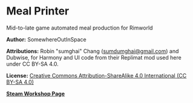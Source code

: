 # Meal Printer
Mid-to-late game automated meal production for Rimworld

**Author:** SomewhereOutInSpace

**Attributions:** Robin "sumghai" Chang (sumdumghai@gmail.com) and Dubwise, for Harmony and UI code from their Replimat mod used here under CC BY-SA 4.0.

**License:** [Creative Commons Attribution-ShareAlike 4.0 International (CC BY-SA 4.0)](http://www.creativecommons.org/licenses/by-sa/4.0/)

[**Steam Workshop Page**](https://steamcommunity.com/sharedfiles/filedetails/?id=2552068105)